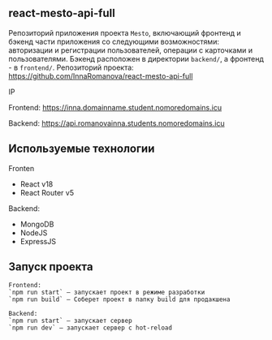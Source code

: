 ## react-mesto-api-full
Репозиторий приложения проекта `Mesto`, включающий фронтенд и бэкенд части приложения со следующими возможностями: авторизации и регистрации пользователей, операции с карточками и пользователями. Бэкенд расположен в директории `backend/`, а фронтенд - в `frontend/`.
Репозиторий проекта: https://github.com/InnaRomanova/react-mesto-api-full

IP 
  
Frontend: https://inna.domainname.student.nomoredomains.icu

Backend: https://api.romanovainna.students.nomoredomains.icu

## Используемые технологии
Fronten
* React v18
* React Router v5

Backend:
* MongoDB
* NodeJS
* ExpressJS

## Запуск проекта
    Frontend:
    `npm run start` — запускает проект в режиме разработки   
    `npm run build` — Соберет проект в папку build для продакшена
    
    Backend:
    `npm run start` — запускает сервер   
    `npm run dev` — запускает сервер с hot-reload

